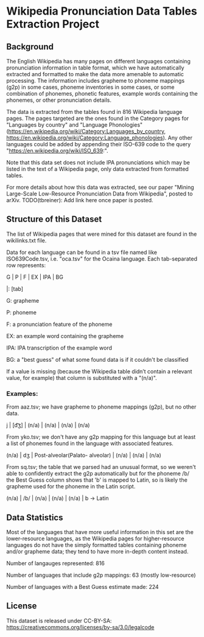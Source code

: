 # Wikipedia Pronunciation Data Tables Extraction Project

## Background

The English Wikipedia has many pages on different languages containing
pronunciation information in table format, which we have automatically extracted
and formatted to make the data more amenable to automatic processing. The
information includes grapheme to phoneme mappings (g2p) in some cases, phoneme
inventories in some cases, or some combination of phonemes, phonetic features,
example words containing the phonemes, or other pronunciation details.

The data is extracted from the tables found in 816 Wikipedia language pages. The
pages targeted are the ones found in the Category pages for "Languages by
country" and "Language Phonologies"
(https://en.wikipedia.org/wiki/Category:Languages_by_country,
https://en.wikipedia.org/wiki/Category:Language_phonologies). Any other
languages could be added by appending their ISO-639 code to the query
"https://en.wikipedia.org/wiki/ISO_639:".

Note that this data set does not include IPA pronunciations which may be listed
in the text of a Wikipedia page, only data extracted from formatted tables.

For more details about how this data was extracted, see our paper "Mining
Large-Scale Low-Resource Pronunciation Data from Wikipedia", posted to arXiv.
TODO(tbreiner): Add link here once paper is posted.

## Structure of this Dataset

The list of Wikipedia pages that were mined for this dataset are found in the
wikilinks.txt file.

Data for each language can be found in a tsv file named like ISO639Code.tsv,
i.e. "oca.tsv" for the Ocaina language. Each tab-separated row represents:

G | P | F | EX | IPA | BG

|: [tab]

G: grapheme

P: phoneme

F: a pronunciation feature of the phoneme

EX: an example word containing the grapheme

IPA: IPA transcription of the example word

BG: a "best guess" of what some found data is if it couldn't be classified

If a value is missing (because the Wikipedia table didn’t contain a relevant
value, for example) that column is substituted with a "(n/a)".

### Examples:

From aaz.tsv; we have grapheme to phoneme mappings (g2p), but no other data.

j | [d͡ʒ] | (n/a) | (n/a) | (n/a) | (n/a)

From yko.tsv; we don't have any g2p mapping for this language but at least a
list of phonemes found in the language with associated features.

(n/a) | dʒ | Post-alveolar(Palato- alveolar) | (n/a) | (n/a) | (n/a)

From sq.tsv; the table that we parsed had an unusual format, so we weren't able
to confidently extract the g2p automatically but for the phoneme /b/ the Best
Guess column shows that 'b' is mapped to Latin, so is likely the grapheme used
for the phoneme in the Latin script.

(n/a) | /b/ | (n/a) | (n/a) | (n/a) | b -> Latin

## Data Statistics

Most of the languages that have more useful information in this set are the
lower-resource languages, as the Wikipedia pages for higher-resource languages
do not have the simply formatted tables containing phoneme and/or grapheme data;
they tend to have more in-depth content instead.

Number of langauges represented: 816

Number of languages that include g2p mappings: 63 (mostly low-resource)

Number of languages with a Best Guess estimate made: 224

## License

This dataset is released under CC-BY-SA:
https://creativecommons.org/licenses/by-sa/3.0/legalcode
